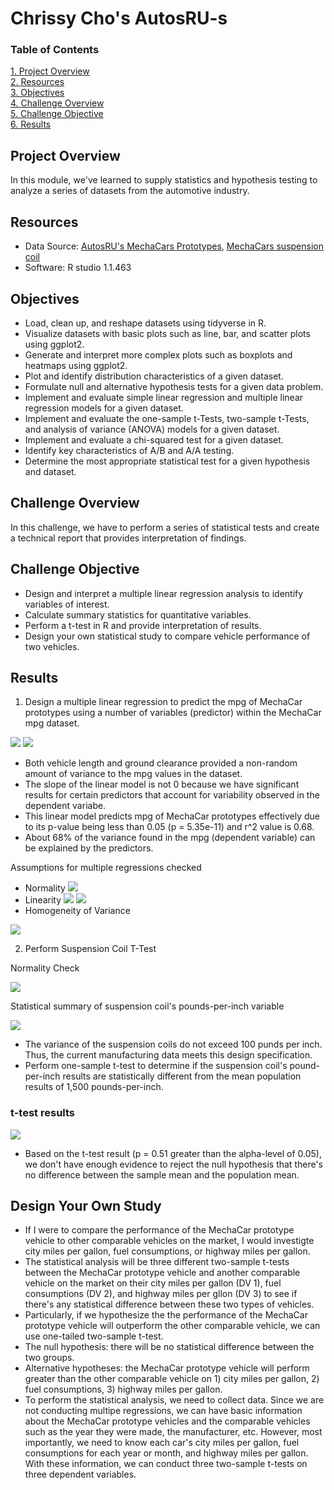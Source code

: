 # Chrissy Cho's AutosRU-s

### Table of Contents
[ 1. Project Overview ](#desc)<br /> 
[ 2. Resources ](#resc)<br /> 
[ 3. Objectives ](#obj)<br /> 
[ 4. Challenge Overview ](#chal)<br /> 
[ 5. Challenge Objective ](#chalsum)<br /> 
[ 6. Results ](#find)<br />


<a name="desc"></a>
## Project Overview
In this module, we've learned to supply statistics and hypothesis testing to analyze a series of datasets from the automotive industry. 

<a name="resc"></a>
## Resources
- Data Source: [AutosRU's MechaCars Prototypes](https://github.com/chrissycho/AutosRU-s/blob/master/Challenge/MechaCar_mpg.csv), [MechaCars suspension coil](https://github.com/chrissycho/AutosRU-s/blob/master/Challenge/Suspension_Coil.csv)
- Software: R studio 1.1.463

<a name="obj"></a>
## Objectives
- Load, clean up, and reshape datasets using tidyverse in R.
- Visualize datasets with basic plots such as line, bar, and scatter plots using ggplot2.
- Generate and interpret more complex plots such as boxplots and heatmaps using ggplot2.
- Plot and identify distribution characteristics of a given dataset.
- Formulate null and alternative hypothesis tests for a given data problem.
- Implement and evaluate simple linear regression and multiple linear regression models for a given dataset.
- Implement and evaluate the one-sample t-Tests, two-sample t-Tests, and analysis of variance (ANOVA) models for a given dataset.
- Implement and evaluate a chi-squared test for a given dataset.
- Identify key characteristics of A/B and A/A testing.
- Determine the most appropriate statistical test for a given hypothesis and dataset.

<a name="chal"></a>
## Challenge Overview
In this challenge, we have to perform a series of statistical tests and create a technical report that provides interpretation of findings. 

<a name="chalsum"></a>
## Challenge Objective
- Design and interpret a multiple linear regression analysis to identify variables of interest.
- Calculate summary statistics for quantitative variables.
- Perform a t-test in R and provide interpretation of results.
- Design your own statistical study to compare vehicle performance of two vehicles.

<a name="find"></a>
## Results
1. Design a multiple linear regression to predict the mpg of MechaCar prototypes using a number of variables (predictor) within the MechaCar mpg dataset.

![](Challenge/pics/mechaTable_multiple_regression.png)
![](Challenge/pics/mechaTable_coefficients.png)
- Both vehicle length and ground clearance provided a non-random amount of variance to the mpg values in the dataset. 
- The slope of the linear model is not 0 because we have significant results for certain predictors that account for variability observed in the dependent variabe. 
- This linear model predicts mpg of MechaCar prototypes effectively due to its p-value being less than 0.05 (p = 5.35e-11) and r^2 value is 0.68. 
- About 68% of the variance found in the mpg (dependent variable) can be explained by the predictors. 

Assumptions for multiple regressions checked
- Normality
![](Challenge/pics/ml_assumption_normality.png)
- Linearity
![](Challenge/pics/ml_linearity.png)
![](Challenge/pics/ml_residuals.png)
- Homogeneity of Variance

![](Challenge/pics/ml_homogeneity.png)

2. Perform Suspension Coil T-Test

Normality Check

![](Challenge/pics/t_test_normality.png)

Statistical summary of suspension coil's pounds-per-inch variable

![](Challenge/pics/summary_table.png)

- The variance of the suspension coils do not exceed 100 punds per inch. Thus, the current manufacturing data meets this design specification.
- Perform one-sample t-test to determine if the suspension coil's pound-per-inch results are statistically different from the mean population results of 1,500 pounds-per-inch.

### t-test results
![](Challenge/pics/t_test%20result.png)

- Based on the t-test result (p = 0.51 greater than the alpha-level of 0.05), we don't have enough evidence to reject the null hypothesis that there's no difference between the sample mean and the population mean. 

## Design Your Own Study
- If I were to compare the performance of the MechaCar prototype vehicle to other comparable vehicles on the market, I would investigte city miles per gallon, fuel consumptions, or highway miles per gallon. 
- The statistical analysis will be three different two-sample t-tests between the MechaCar prototype vehicle and another comparable vehicle on the market on their city miles per gallon (DV 1), fuel consumptions (DV 2), and highway miles per gllon (DV 3) to see if there's any statistical difference between these two types of vehicles. 
- Particularly, if we hypothesize the the performance of the MechaCar prototype vehicle will outperform the other comparable vehicle, we can use one-tailed two-sample t-test. 
- The null hypothesis: there will be no statistical difference between the two groups. 
- Alternative hypotheses: the MechaCar prototype vehicle will perform greater than the other comparable vehicle on 1) city miles per gallon, 2) fuel consumptions, 3) highway miles per gallon. 
- To perform the statistical analysis, we need to collect data. Since we are not conducting multipe regressions, we can have basic information about the MechaCar prototype vehicles and the comparable vehicles such as the year they were made, the manufacturer, etc. However, most importantly, we need to know each car's city miles per gallon, fuel consumptions for each year or month, and highway miles per gallon. With these information, we can conduct three two-sample t-tests on three dependent variables. 
